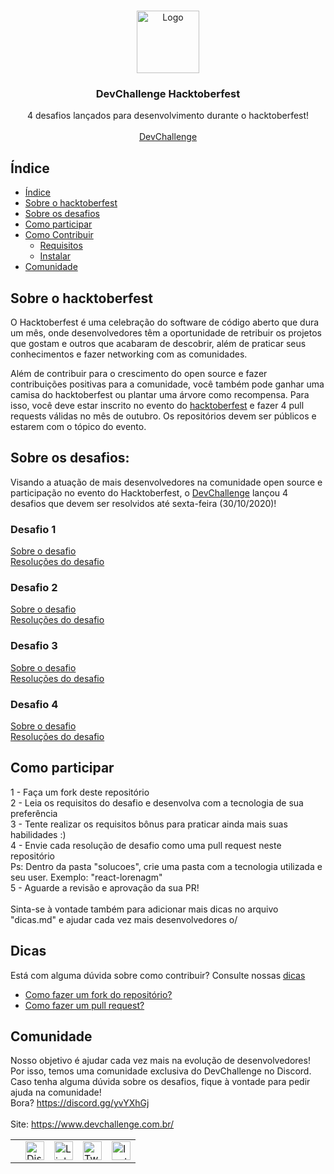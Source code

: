 <br />
<p align="center">
    <a href="https://devchallenge.now.sh/">
    <img src="https://trello-attachments.s3.amazonaws.com/590fa896d2d25e50583de620/500x500/0bdcc819ea145cb0167619c6d00f2174/D.png" alt="Logo" width="100" height="100">
  </a>
  
  <h3 align="center">DevChallenge Hacktoberfest</h3>

  <p align="center">
    4 desafios lançados para desenvolvimento durante o hacktoberfest!
       <br />
    <br />
     <a href="https://www.devchallenge.com.br/">DevChallenge</a>    
  </p>

## Índice

- [Índice](#índice)
- [Sobre o hacktoberfest](#sobre-o-hacktoberfest)
- [Sobre os desafios](#sobre-os-desafios)
- [Como participar](#como-participar)
- [Como Contribuir](#como-contribuir)
  - [Requisitos](#requisitos)
  - [Instalar](#instalar)
- [Comunidade](#comunidade)

## Sobre o hacktoberfest
 O Hacktoberfest é uma celebração do software de código aberto que dura um mês, onde desenvolvedores têm a oportunidade de retribuir os projetos que gostam e outros que acabaram de descobrir, além de praticar seus conhecimentos e fazer networking com as comunidades.

 Além de contribuir para o crescimento do open source e fazer contribuições positivas para a comunidade, você também pode ganhar uma camisa do hacktoberfest ou plantar uma árvore como recompensa. Para isso, você deve estar inscrito no evento do [hacktoberfest](https://hacktoberfest.digitalocean.com/) e fazer 4 pull requests válidas no mês de outubro. Os repositórios devem ser públicos e estarem com o tópico do evento.

## Sobre os desafios:
Visando a atuação de mais desenvolvedores na comunidade open source e participação no evento do Hacktoberfest, o [DevChallenge](https://www.devchallenge.com.br/) lançou 4 desafios que devem ser resolvidos até sexta-feira (30/10/2020)!


### Desafio 1
[Sobre o desafio](./desafios/desafio1)<br>
[Resoluções do desafio](./desafios/desafio1/solucoes)<br>

### Desafio 2
[Sobre o desafio](./desafios/desafio2)<br>
[Resoluções do desafio](./desafios/desafio2/solucoes)<br>

### Desafio 3
[Sobre o desafio](./desafios/desafio3)<br>
[Resoluções do desafio](./desafios/desafio3/solucoes)<br>

### Desafio 4
[Sobre o desafio](./desafios/desafio4)<br>
[Resoluções do desafio](./desafios/desafio4/solucoes)<br>

## Como participar
1 - Faça um fork deste repositório<br>
2 - Leia os requisitos do desafio e desenvolva com a tecnologia de sua preferência<br>
3 - Tente realizar os requisitos bônus para praticar ainda mais suas habilidades :)<br>
4 - Envie cada resolução de desafio como uma pull request neste repositório<br>
Ps: Dentro da pasta "solucoes", crie uma pasta com a tecnologia utilizada e seu user. Exemplo: "react-lorenagm"<br>
5 - Aguarde a revisão e aprovação da sua PR!
<br>
<br>
Sinta-se à vontade também para adicionar mais dicas no arquivo "dicas.md" e ajudar cada vez mais desenvolvedores o/

## Dicas
Está com alguma dúvida sobre como contribuir? Consulte nossas [dicas](./dicas.md)
- [Como fazer um fork do repositório?](./dicas.md)
- [Como fazer um pull request?](./dicas.md)

## Comunidade
Nosso objetivo é ajudar cada vez mais na evolução de desenvolvedores! Por isso, temos uma comunidade exclusiva do DevChallenge no Discord. Caso tenha alguma dúvida sobre os desafios, fique à vontade para pedir ajuda na comunidade! <br> 
Bora? https://discord.gg/yvYXhGj <br>
<br>
Site: https://www.devchallenge.com.br/ <br>

<table style="border-color:transparent">
    <th>
        <td><a href="https://discord.gg/yvYXhGj"><img src="https://cdn3.iconfinder.com/data/icons/discord/64/discord_20-512.png" width="30px" height="30px" alt="Discord">      </a></td>
    <td><a href="https://www.linkedin.com/company/devchallenge/"><img src="https://image.flaticon.com/icons/svg/1384/1384014.svg" width="30px" height="30px"                alt="Linkedin"></a></td>
    <td><a href="https://twitter.com/dev_challenge"><img src="https://cdn3.iconfinder.com/data/icons/picons-social/57/43-twitter-512.png" width="30px" height="30px"        alt="Twitter"></a</td>
    <td><a href="https://www.instagram.com/devchallenge/"><img src="https://cdn4.iconfinder.com/data/icons/picons-social/57/38-instagram-3-512.png" width="30px"            height="30px" alt="Instagram"></a></td>
    </th>
</table>

